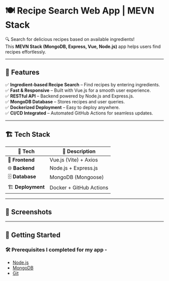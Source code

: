 # 🍽️ Recipe Search Web App | MEVN Stack  

🔍 Search for delicious recipes based on available ingredients!  
This **MEVN Stack (MongoDB, Express, Vue, Node.js)** app helps users find recipes effortlessly.  

---

## 🚀 Features  
✅ **Ingredient-based Recipe Search** – Find recipes by entering ingredients.  
✅ **Fast & Responsive** – Built with Vue.js for a smooth user experience.  
✅ **RESTful API** – Backend powered by Node.js and Express.js.  
✅ **MongoDB Database** – Stores recipes and user queries.  
✅ **Dockerized Deployment** – Easy to deploy anywhere.  
✅ **CI/CD Integrated** – Automated GitHub Actions for seamless updates.  

---

## 🏗️ Tech Stack  
| 🔧 Tech | 📌 Description |
|---------|--------------|
| 🎨 **Frontend** | Vue.js (Vite) + Axios |
| 🌐 **Backend** | Node.js + Express.js |
| 🗄️ **Database** | MongoDB (Mongoose) |
| 🏗️ **Deployment** | Docker + GitHub Actions |

---

## 📸 Screenshots  


---

## 🎯 Getting Started  

### 🛠️ Prerequisites I completed for my app -
- [Node.js](https://nodejs.org/en/)  
- [MongoDB](https://www.mongodb.com/)  
- [Git](https://git-scm.com/)  

